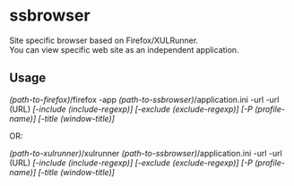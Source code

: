ssbrowser
=========

Site specific browser based on Firefox/XULRunner.  
You can view specific web site as an independent application.

Usage
-----

_(path-to-firefox)_/firefox -app _(path-to-ssbrowser)_/application.ini -url -url (URL) _[-include (include-regexp)]_ _[-exclude (exclude-regexp)]_ _[-P (profile-name)]_ _[-title (window-title)]_

OR:

_(path-to-xulrunner)_/xulrunner _(path-to-ssbrowser)_/application.ini -url -url (URL) _[-include (include-regexp)]_ _[-exclude (exclude-regexp)]_ _[-P (profile-name)]_ _[-title (window-title)]_
